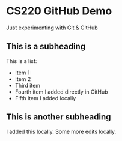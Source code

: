 # CS220 GitHub Demo

Just experimenting with Git & GitHub

## This is a subheading

This is a list:
* Item 1
* Item 2
* Third item
* Fourth item I added directly in GitHub
* Fifth item I added locally

## This is another subheading

I added this locally.
Some more edits locally.
